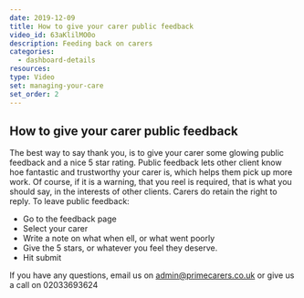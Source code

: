 ```yaml
---
date: 2019-12-09
title: How to give your carer public feedback
video_id: 63aKlilMO0o
description: Feeding back on carers
categories:
  - dashboard-details
resources:
type: Video
set: managing-your-care
set_order: 2
---
```


## How to give your carer public feedback

The best way to say thank you, is to give your carer some glowing public feedback and a nice 5 star rating. Public feedback lets other client know hoe fantastic and trustworthy your carer is, which helps them pick up more work. Of course, if it is a warning, that you reel is required, that is what you should say, in the interests of other clients. Carers do retain the right to reply. To leave public feedback:
 - Go to the feedback page
 - Select your carer
 - Write a note on what when ell, or what went poorly
 - Give the 5 stars, or whatever you feel they deserve.
 - Hit submit

If you have any questions, email us on admin@primecarers.co.uk or give us a call on 02033693624
